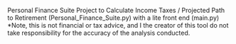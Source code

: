 Personal Finance Suite Project to Calculate Income Taxes /
Projected Path to Retirement (Personal_Finance_Suite.py) with a lite front end (main.py) 
*Note, this is not financial or tax advice, and I the creator of this tool do not take responsibility for 
the accuracy of the analysis conducted.